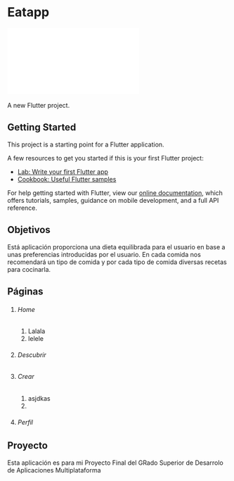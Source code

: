 # Eatapp
![Pantalla de inicio](/images/inicio.pdf)

A new Flutter project.

## Getting Started

This project is a starting point for a Flutter application.

A few resources to get you started if this is your first Flutter project:

- [Lab: Write your first Flutter app](https://flutter.dev/docs/get-started/codelab)
- [Cookbook: Useful Flutter samples](https://flutter.dev/docs/cookbook)

For help getting started with Flutter, view our
[online documentation](https://flutter.dev/docs), which offers tutorials,
samples, guidance on mobile development, and a full API reference.

## Objetivos

Está aplicación proporciona una dieta equilibrada para el usuario en base a unas preferencias introducidas por el usuario. En cada comida nos recomendará un tipo de comida y por cada tipo de comida diversas recetas para cocinarla.

## Páginas

1. ###### Home
   1. Lalala
   1. lelele
1. ###### Descubrir
1. ###### Crear
   1. asjdkas
   1. 
1. ###### Perfil

## Proyecto

Esta aplicación es para mi Proyecto Final del GRado Superior de Desarrolo de Aplicaciones Multiplataforma
